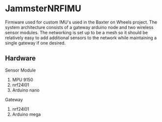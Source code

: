 # JammsterNRFIMU
Firmware used for custom IMU's used in the Baxter on Wheels project.  The system architecture consists of a gateway arduino
node and two wireless sensor modules.  The networking is set up to be a mesh so it should be relatively easy to add additional 
sensors to the network while maintaining a single gateway if one desired.

## Hardware
Sensor Module 
1. MPU 9150
2. nrf24l01
3. Arduino nano

Gateway
1. nrf24l01
2. Arduino mega
